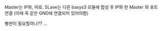 Master는 IP화, 따로.
SLave는 다른 basys3 모듈에 합성 후 IP화 한 Master 와 포트 연결 (이때 꼭 같은 GND에 연결되어 있어야함)

빵판이 필요할려나?? ...
